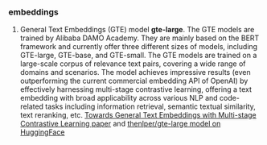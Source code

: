 ### embeddings
1. General Text Embeddings (GTE) model **gte-large**. The GTE models are trained by Alibaba DAMO Academy. They are mainly based on the BERT framework and currently offer three different sizes of models, including GTE-large, GTE-base, and GTE-small. The GTE models are trained on a large-scale corpus of relevance text pairs, covering a wide range of domains and scenarios. The model achieves impressive results (even outperforming the current commercial embedding API of OpenAI) by effectively harnessing multi-stage contrastive learning, offering a text embedding with broad applicability across various NLP and code-related tasks including information retrieval, semantic textual similarity, text reranking, etc. [Towards General Text Embeddings with Multi-stage Contrastive Learning paper](https://arxiv.org/pdf/2308.03281.pdf) and [thenlper/gte-large model on HuggingFace](https://huggingface.co/thenlper/gte-large)

